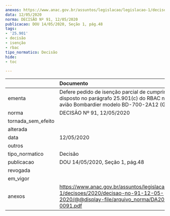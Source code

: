 ```yaml
---
anexos: https://www.anac.gov.br/assuntos/legislacao/legislacao-1/decisoes/2020/decisao-no-91-12-05-2020/@@display-file/arquivo_norma/DA2020-0091.pdf
data: 12/05/2020
norma: DECISÃO Nº 91, 12/05/2020
publicacao: DOU 14/05/2020, Seção 1, pág.48
tags:
- '25.901'
- decisão
- isenção
- rbac
tipo_normatico: Decisão
hide: 
- toc 
 
---
```


|                    | Documento                                                                                                                                                   |
|:-------------------|:------------------------------------------------------------------------------------------------------------------------------------------------------------|
| ementa             | Defere pedido de isenção parcial de cumprimento do disposto no parágrafo 25.901(c) do RBAC nº 25, para o avião Bombardier modelo BD-700-2A12 (Global 7500). |
| norma              | DECISÃO Nº 91, 12/05/2020                                                                                                                                   |
| tornada_sem_efeito |                                                                                                                                                             |
| alterada           |                                                                                                                                                             |
| data               | 12/05/2020                                                                                                                                                  |
| outros             |                                                                                                                                                             |
| tipo_normatico     | Decisão                                                                                                                                                     |
| publicacao         | DOU 14/05/2020, Seção 1, pág.48                                                                                                                             |
| revogada           |                                                                                                                                                             |
| em_vigor           |                                                                                                                                                             |
| anexos             | https://www.anac.gov.br/assuntos/legislacao/legislacao-1/decisoes/2020/decisao-no-91-12-05-2020/@@display-file/arquivo_norma/DA2020-0091.pdf                |